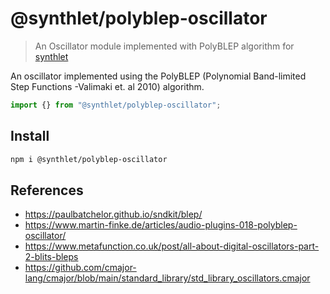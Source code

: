 # @synthlet/polyblep-oscillator

> An Oscillator module implemented with PolyBLEP algorithm for [synthlet](https://github.com/danigb/synthlet)

An oscillator implemented using the PolyBLEP (Polynomial Band-limited Step Functions -Valimaki et. al 2010) algorithm.

```js
import {} from "@synthlet/polyblep-oscillator";
```

## Install

```bash
npm i @synthlet/polyblep-oscillator
```

## References

- https://paulbatchelor.github.io/sndkit/blep/
- https://www.martin-finke.de/articles/audio-plugins-018-polyblep-oscillator/
- https://www.metafunction.co.uk/post/all-about-digital-oscillators-part-2-blits-bleps
- https://github.com/cmajor-lang/cmajor/blob/main/standard_library/std_library_oscillators.cmajor

